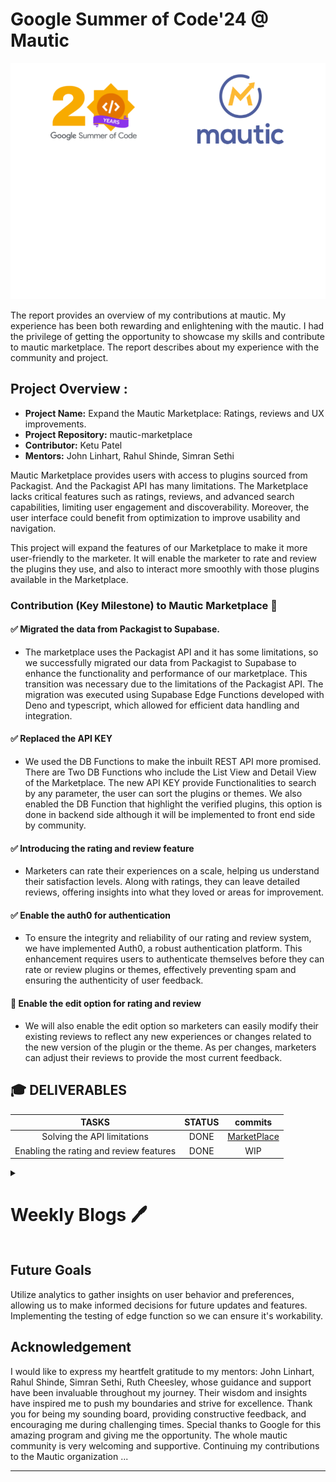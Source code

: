 # Google Summer of Code'24 @ Mautic

![GSoC'24 Mautic](/Image/Report.png)

The report provides an overview of my contributions at mautic. My experience has been both rewarding and enlightening with the mautic. I had the privilege of getting the opportunity to showcase my skills and contribute to mautic marketplace. The report describes about my experience with the community and project.

## Project Overview :

- **Project Name:** Expand the Mautic Marketplace: Ratings, reviews and UX improvements.
- **Project Repository:** mautic-marketplace
- **Contributor:** Ketu Patel
- **Mentors:** John Linhart, Rahul Shinde, Simran Sethi

Mautic Marketplace provides users with access to plugins sourced from Packagist. And the Packagist API has many limitations. The Marketplace lacks critical features such as ratings, reviews, and advanced search capabilities, limiting user engagement and discoverability. Moreover, the user interface could benefit from optimization to improve usability and navigation.

This project will expand the features of our Marketplace to make it more user-friendly to the marketer. It will enable the marketer to rate and review the plugins they use, and also to interact more smoothly with those plugins available in the Marketplace.


### Contribution (Key Milestone) to Mautic Marketplace 🌟

#### ✅ Migrated the data from Packagist to Supabase.
- The marketplace uses the Packagist API and it has some limitations, so we successfully migrated our data from Packagist to Supabase to enhance the functionality and performance of our marketplace. This transition was necessary due to the limitations of the Packagist API. The migration was executed using Supabase Edge Functions developed with Deno and typescript, which allowed for efficient data handling and integration.

#### ✅ Replaced the API KEY 
- We used the DB Functions to make the inbuilt REST API more promised. There are Two DB Functions who include the List View and Detail View of the Marketplace. The new API KEY provide Functionalities to search by any parameter, the user can sort the plugins or themes. We also enabled the DB Function that highlight the verified plugins, this option is done in backend side although it will be implemented to front end side by community.

#### ✅ Introducing the rating and review feature
- Marketers can rate their experiences on a scale, helping us understand their satisfaction levels. Along with ratings, they can leave detailed reviews, offering insights into what they loved or areas for improvement.

#### ✅ Enable the auth0 for authentication
- To ensure the integrity and reliability of our rating and review system, we have implemented Auth0, a robust authentication platform. This enhancement requires users to authenticate themselves before they can rate or review plugins or themes, effectively preventing spam and ensuring the authenticity of user feedback.

#### 🔳 Enable the edit option for rating and review
- We will also enable the edit option so marketers can easily modify their existing reviews to reflect any new experiences or changes related to the new version of the plugin or the theme. As per changes, marketers can adjust their reviews to provide the most current feedback.

## 🎓 DELIVERABLES

| TASKS                         |             STATUS                  |               commits                   |
| :--------------: | :-------------------------------------------: |  :------------------------------------------------------------------: |
| Solving the API limitations |            DONE                     |     [MarketPlace](https://github.com/mautic/mautic-marketplace)                                  |
| Enabling the rating and review features |           DONE            |      WIP                                  |

<details>

<summary> <h1>Weekly Blogs
🖊️</h1> </summary>
<br>

- [Week 0](https://community.mautic.org/assemblies/gsoc/f/61/posts/13)
- [Week 1](https://community.mautic.org/assemblies/gsoc/f/61/posts/14)
- [Week 2](https://community.mautic.org/assemblies/gsoc/f/61/posts/33)
- [Week 3](https://community.mautic.org/assemblies/gsoc/f/61/posts/34)
- [Week 4](https://community.mautic.org/assemblies/gsoc/f/61/posts/37)
- [Week 5](https://community.mautic.org/assemblies/gsoc/f/61/posts/38)
- [Week 6](https://community.mautic.org/assemblies/gsoc/f/61/posts/39)
- [Week 7](https://community.mautic.org/assemblies/gsoc/f/61/posts/40)
- [Week 8](https://community.mautic.org/assemblies/gsoc/f/61/posts/41)
- [Week 9](https://community.mautic.org/assemblies/gsoc/f/61/posts/45)
- [Week 10](https://community.mautic.org/assemblies/gsoc/f/61/posts/47)
- [Week 11](https://community.mautic.org/assemblies/gsoc/f/61/posts/48)
- [Week 12](https://community.mautic.org/assemblies/gsoc/f/61/posts/50)
- [Week 13](https://community.mautic.org/assemblies/gsoc/f/61/posts/52)
- [Week 14](https://community.mautic.org/assemblies/gsoc/f/61/posts/53)

</details>

## Future Goals 

Utilize analytics to gather insights on user behavior and preferences, allowing us to make informed decisions for future updates and features. Implementing the testing of edge function so we can ensure it's workability.

## Acknowledgement

I would like to express my heartfelt gratitude to my mentors: John Linhart, Rahul Shinde, Simran Sethi, Ruth Cheesley, whose guidance and support have been invaluable throughout my journey. Their wisdom and insights have inspired me to push my boundaries and strive for excellence. Thank you for being my sounding board, providing constructive feedback, and encouraging me during challenging times. Special thanks to Google for this amazing program and giving me the opportunity. The whole mautic community is very welcoming and supportive. Continuing my contributions to the Mautic organization ...

***